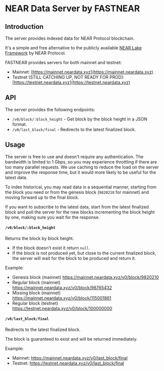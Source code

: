 # NEAR Data Server by FASTNEAR

## Introduction

The server provides indexed data for NEAR Protocol blockchain.

It's a simple and free alternative to the publicly
available [NEAR Lake Framework](https://github.com/near/near-lake-framework-rs) by NEAR Protocol.

FASTNEAR provides servers for both mainnet and testnet:

- Mainnet: [https://mainnet.neardata.xyz](https://mainnet.neardata.xyz)
- Testnet (STILL CATCHING UP, NOT READY FOR PROD): [https://testnet.neardata.xyz](https://testnet.neardata.xyz)

## API

The server provides the following endpoints:

- `/v0/block/:block_height` - Get block by the block height in a JSON format.
- `/v0/last_block/final` - Redirects to the latest finalized block.

## Usage

The server is free to use and doesn't require any authentication. The bandwidth is limited to 1 Gbps, so you may
experience throttling if there are too many parallel requests.
We use caching to reduce the load on the server and improve the response time, but it would more likely to be useful for
the latest data.

To index historical, you may read data in a sequential manner, starting from the block you need or from the genesis
block (`9820210` for mainnet) and moving forward up to the final block.

If you want to subscribe to the latest data, start from the latest finalized block and poll the server for the new
blocks incrementing the block height by one, making sure you wait for the response.

#### `/v0/block/:block_height`

Returns the block by block height.

- If the block doesn't exist it return `null`.
- If the block is not produced yet, but close to the current finalized block, the server will wait for the block to be
  produced and return it.

Example:

- Genesis block (mainnet) https://mainnet.neardata.xyz/v0/block/9820210
- Regular block (mainnet) https://mainnet.neardata.xyz/v0/block/98765432
- Missing block (mainnet) https://mainnet.neardata.xyz/v0/block/115001861
- Regular block (testnet) https://testnet.neardata.xyz/v0/block/100000000

#### `/v0/last_block/final`

Redirects to the latest finalized block.

The block is guaranteed to exist and will be returned immediately.

Example:

- Mainnet: https://mainnet.neardata.xyz/v0/last_block/final
- Testnet: https://testnet.neardata.xyz/v0/last_block/final


